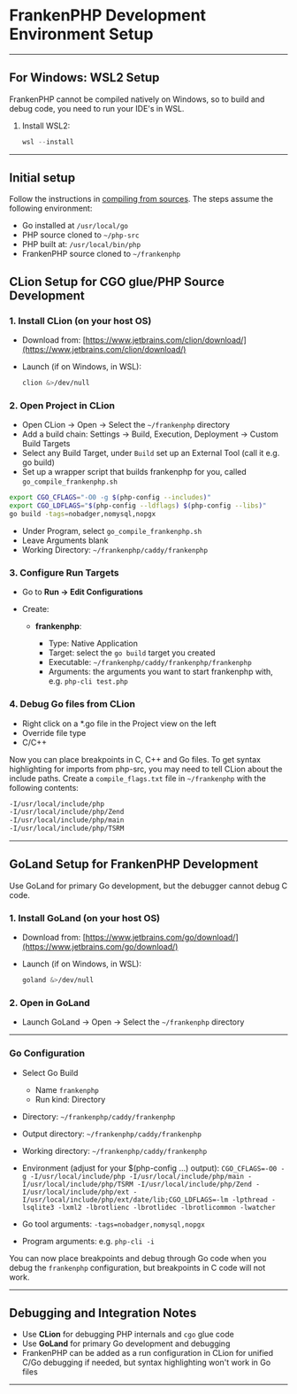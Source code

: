 ﻿# FrankenPHP Development Environment Setup

---

## For Windows: WSL2 Setup

FrankenPHP cannot be compiled natively on Windows, so to build and debug code, you need to run your IDE's in WSL.

1. Install WSL2:

   ```powershell
   wsl --install
   ```

---

## Initial setup

Follow the instructions in [compiling from sources](compile.md).
The steps assume the following environment:

- Go installed at `/usr/local/go`
- PHP source cloned to `~/php-src`
- PHP built at: `/usr/local/bin/php`
- FrankenPHP source cloned to `~/frankenphp`

## CLion Setup for CGO glue/PHP Source Development

### 1. Install CLion (on your host OS)

- Download from: [https://www.jetbrains.com/clion/download/](https://www.jetbrains.com/clion/download/)

- Launch (if on Windows, in WSL):

  ```bash
  clion &>/dev/null
  ```

### 2. Open Project in CLion

- Open CLion → Open → Select the `~/frankenphp` directory
- Add a build chain: Settings → Build, Execution, Deployment → Custom Build Targets
- Select any Build Target, under `Build` set up an External Tool (call it e.g. go build)
- Set up a wrapper script that builds frankenphp for you, called `go_compile_frankenphp.sh`

```bash
export CGO_CFLAGS="-O0 -g $(php-config --includes)"
export CGO_LDFLAGS="$(php-config --ldflags) $(php-config --libs)"
go build -tags=nobadger,nomysql,nopgx
```

- Under Program, select `go_compile_frankenphp.sh`
- Leave Arguments blank
- Working Directory: `~/frankenphp/caddy/frankenphp`

### 3. Configure Run Targets

- Go to **Run → Edit Configurations**
- Create:

  - **frankenphp**:

    - Type: Native Application
    - Target: select the `go build` target you created
    - Executable: `~/frankenphp/caddy/frankenphp/frankenphp`
    - Arguments: the arguments you want to start frankenphp with, e.g. `php-cli test.php`

### 4. Debug Go files from CLion

- Right click on a *.go file in the Project view on the left
- Override file type
- C/C++

Now you can place breakpoints in C, C++ and Go files.
To get syntax highlighting for imports from php-src, you may need to tell CLion about the include paths. Create a
`compile_flags.txt` file in `~/frankenphp` with the following contents:

```gcc
-I/usr/local/include/php
-I/usr/local/include/php/Zend
-I/usr/local/include/php/main
-I/usr/local/include/php/TSRM
```

---

## GoLand Setup for FrankenPHP Development

Use GoLand for primary Go development, but the debugger cannot debug C code.

### 1. Install GoLand (on your host OS)

- Download from: [https://www.jetbrains.com/go/download/](https://www.jetbrains.com/go/download/)

- Launch (if on Windows, in WSL):

  ```bash
  goland &>/dev/null
  ```

### 2. Open in GoLand

- Launch GoLand → Open → Select the `~/frankenphp` directory

---

### Go Configuration

- Select Go Build
  - Name `frankenphp`
  - Run kind: Directory

- Directory: `~/frankenphp/caddy/frankenphp`
- Output directory: `~/frankenphp/caddy/frankenphp`
- Working directory: `~/frankenphp/caddy/frankenphp`
- Environment (adjust for your $(php-config ...) output):
  `CGO_CFLAGS=-O0 -g -I/usr/local/include/php -I/usr/local/include/php/main -I/usr/local/include/php/TSRM -I/usr/local/include/php/Zend -I/usr/local/include/php/ext -I/usr/local/include/php/ext/date/lib;CGO_LDFLAGS=-lm -lpthread -lsqlite3 -lxml2 -lbrotlienc -lbrotlidec -lbrotlicommon -lwatcher`
- Go tool arguments: `-tags=nobadger,nomysql,nopgx`
- Program arguments: e.g. `php-cli -i`

You can now place breakpoints and debug through Go code when you debug the `frankenphp` configuration, but breakpoints
in C code will not work.

---

## Debugging and Integration Notes

- Use **CLion** for debugging PHP internals and `cgo` glue code
- Use **GoLand** for primary Go development and debugging
- FrankenPHP can be added as a run configuration in CLion for unified C/Go debugging if needed, but syntax highlighting
  won't work in Go files

---

